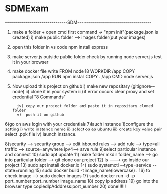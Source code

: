 # SDMExam
-------------------------------SDM-------------------------------------

1) make a folder + open cmd first command -> "npm init"(package.json is created)
    i) make public folder --> images folder(put your images)
2) open this folder in vs code 
      npm install express
3) make server.js outside public folder
      check by running node server.js
      test it in your browser
4) make docker file 
      write FROM node:18
	    WORKDIR /app
	    COPY package.json /app
	    RUN npm install
	    COPY . /app
	    CMD node server.js 

5) Now upload this project on github
         i) make new repositary (gitignore--node)
         ii) clone it in your system
         iii) if error oocurs clear proxy and set credential 
              "8 Commands"

         iv) copy our project folder and paste it in repositary cloned folder
         v)  push it on github
6)go on aws login with your credentials
7)lauch instance 
   1)configure the setting
       i) write instance name
       ii) select os as ubuntu
       iii) create key value pair select .ppk file
       iv) launch instance.

8)security --> security group --> edit inbound rules --> add rule --> type=all traffic --> source=anywhere ipv4--> save rule 
9)select particular instance and connect
10) sudo apt update 
11) make folder mkdir folder_name --> go into particular folder --> git clone our project
12) ls --->  go inside our project
13) sudo apt install docker.io
14) sudo systemctl --type=service --state=running
15) sudo docker build -t image_name(lowercase) .
16) to check image --> sudo docker images
17) sudo docker run -d -p port_number:port_number image_name
18) copy ip address
19) go into the browser type copiedIpAdddress:port_number
20) done!!!!!!
